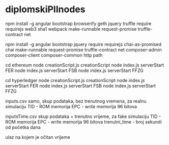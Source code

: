 # diplomskiPIInodes

npm install -g angular bootstrap browserify geth jquery truffle require requirejs web3 sha1 webpack make-runnable request-promise truffle-contract net

npm install -g angular bootstrap jquery require requirejs chai-as-promised chai make-runnable request-promise truffle-contract net composer-admin composer-client composer-common http path

cd ethereum
node creationScript.js creationScript
node index.js serverStart FER
node index.js serverStart FSB
node index.js serverStart FFZG

cd hyperledger
node creationScript.js creationScript
node index.js serverStart FER
node index.js serverStart FSB
node index.js serverStart FFZG

inputs.csv
samo, skup podataka, bez trenutnog vremena, za realnu simulaciju
TID - ROM memorija
EPC - write memorija 96 bitova


inputsTime.csv
skup podataka + trenutno vrijeme, za fake simulaciju
TID - ROM memorija
EPC - write memorija 96 bitova
trenutni_time - broj sekundi od početka dana



ulaz na kojem je očitan
vrijeme
